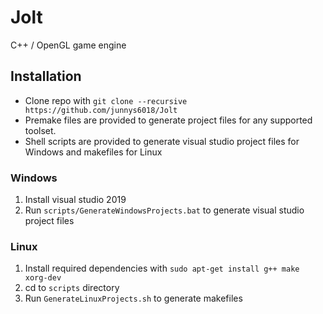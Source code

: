 # Jolt
C++ / OpenGL game engine
## Installation
* Clone repo with `git clone --recursive https://github.com/junnys6018/Jolt` 
* Premake files are provided to generate project files for any supported toolset. 
* Shell scripts are provided to generate visual studio project files for Windows and makefiles for Linux 
### Windows
1. Install visual studio 2019
2. Run `scripts/GenerateWindowsProjects.bat` to generate visual studio project files 
### Linux
1. Install required dependencies with `sudo apt-get install g++ make xorg-dev`
2. cd to `scripts` directory
3. Run `GenerateLinuxProjects.sh` to generate makefiles
